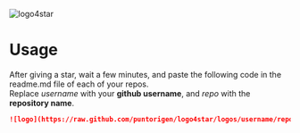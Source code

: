 ![logo4star](https://user-images.githubusercontent.com/57605485/133366469-9d73d3f4-55f3-4b0f-89c6-5e0631f14dee.png)

# Usage
After giving a star, wait a few minutes, and paste the following code in the readme.md file of each of your repos.<br>
Replace <i>username</i> with your <b>github username</b>, and <i>repo</i> with the <b>repository name</b>.
```markdown
![logo](https://raw.github.com/puntorigen/logo4star/logos/username/repo.png)
```

<!-- PUNTORIGEN:START (REPOS) -->
<!-- PUNTORIGEN:END -->